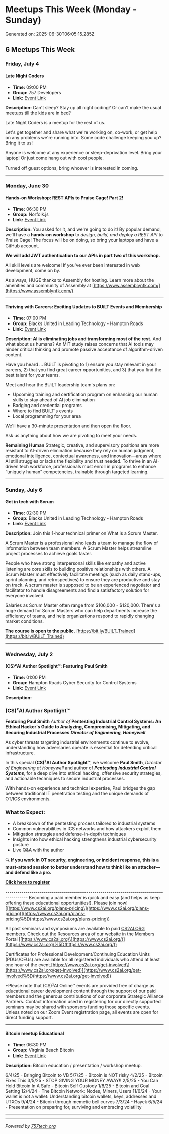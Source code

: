# Meetups This Week (Monday - Sunday)

Generated on: 2025-06-30T06:05:15.285Z

## 6 Meetups This Week

### Friday, July 4

#### Late Night Coders

- **Time:** 09:00 PM
- **Group:** 757 Developers
- **Link:** [Event Link](https://www.meetup.com/757dev/events/308567819/)

**Description:**
Can't sleep? Stay up all night coding? Or can't make the usual meetups till the kids are in bed?

Late Night Coders is a meetup for the rest of us.

Let's get together and share what we're working on, co-work, or get help on any problems we're running into. Some code challenge keeping you up? Bring it to us!

Anyone is welcome at any experience or sleep-deprivation level. Bring your laptop! Or just come hang out with cool people.

Turned off guest options, bring whoever is interested in coming.

---

### Monday, June 30

#### Hands-on Workshop: REST APIs to Praise Cage! Part 2!

- **Time:** 06:30 PM
- **Group:** Norfolk.js
- **Link:** [Event Link](https://www.meetup.com/norfolkjs/events/308002954/)

**Description:**
You asked for it, and we're going to do it! By popular demand, we'll have a **hands-on workshop** to *design, build, and deploy a REST API* to Praise Cage! The focus will be on doing, so bring your laptops and have a GitHub account.

**We will add JWT authentication to our APIs in part two of this workshop.**

All skill levels are welcome! If you've ever been interested in web development, come on by.

As always, HUGE thanks to Assembly for hosting.
Learn more about the amenities and community of Assembly at [https://www.assemblynfk.com/](https://www.assemblynfk.com/)

---

#### Thriving with Careers: Exciting Updates to BUiLT Events and Membership

- **Time:** 07:00 PM
- **Group:** Blacks United in Leading Technology - Hampton Roads
- **Link:** [Event Link](https://www.meetup.com/blacks-united-in-leading-technology-hampton-roads/events/308630324/)

**Description:**
**AI is eliminating jobs and transforming most of the rest.** And what about us humans? An MIT study raises concerns that AI tools may hinder critical thinking and promote passive acceptance of algorithm-driven content.

Have you heard ... BUiLT is pivoting to 1) ensure you stay relevant in your careers, 2) that you find great career opportunities, and 3) that you find the best talent for your teams.

Meet and hear the BUiLT leadership team's plans on:

* Upcoming training and certification program on enhancing our human skills to stay ahead of AI job elimination
* Badging and credential programs
* Where to find BUiLT's events
* Local programming for your area

We'll have a 30-minute presentation and then open the floor.

Ask us anything about how we are pivoting to meet your needs.

**Remaining Human**
Strategic, creative, and supervisory positions are more resistant to AI-driven elimination because they rely on human judgment, emotional intelligence, contextual awareness, and innovation—areas where AI still struggles or lacks the flexibility and trust needed.
To thrive in an AI-driven tech workforce, professionals must enroll in programs to enhance “uniquely human” competencies, trainable through targeted learning.

---

### Sunday, July 6

#### Get in tech with Scrum

- **Time:** 02:30 PM
- **Group:** Blacks United in Leading Technology - Hampton Roads
- **Link:** [Event Link](https://www.meetup.com/blacks-united-in-leading-technology-hampton-roads/events/307673386/)

**Description:**
Join this 1-hour technical primer on What is a Scrum Master.

A Scrum Master is a professional who leads a team to manage the flow of information between team members. A Scrum Master helps streamline project processes to achieve goals faster.

People who have strong interpersonal skills like empathy and active listening are core skills to building positive relationships with others. A Scrum Master must effectively facilitate meetings (such as daily stand-ups, sprint planning, and retrospectives) to ensure they are productive and stay on track. A scrum master is supposed to be an experienced negotiator and facilitator to handle disagreements and find a satisfactory solution for everyone involved.

Salaries as Scrum Master often range from $106,000 - $120,000. There's a huge demand for Scrum Masters who can help departments increase the efficiency of teams, and help organizations respond to rapidly changing market conditions.

**The course is open to the public.**
[https://bit.ly/BUiLT_Trained](https://bit.ly/BUiLT_Trained)

---

### Wednesday, July 2

#### (CS)²AI Author Spotlight™: Featuring Paul Smith

- **Time:** 01:00 PM
- **Group:** Hampton Roads Cyber Security for Control Systems
- **Link:** [Event Link](https://www.meetup.com/norfolk-cyber-security-for-control-systems/events/308564680/)

**Description:**
### (CS)²AI Author Spotlight™

**Featuring Paul Smith**
*Author of* **Pentesting Industrial Control Systems: An Ethical Hacker's Guide to Analyzing, Compromising, Mitigating, and Securing Industrial Processes**
***Director of Engineering, Honeywell***

As cyber threats targeting industrial environments continue to evolve, understanding how adversaries operate is essential for defending critical infrastructure.

In this special **(CS)²AI Author Spotlight™**, we welcome **Paul Smith**, *Director of Engineering at Honeywell* and author of ***Pentesting Industrial Control Systems***, for a deep dive into ethical hacking, offensive security strategies, and actionable techniques to secure industrial processes.

With hands-on experience and technical expertise, Paul bridges the gap between traditional IT penetration testing and the unique demands of OT/ICS environments.

### What to Expect:

* A breakdown of the pentesting process tailored to industrial systems
* Common vulnerabilities in ICS networks and how attackers exploit them
* Mitigation strategies and defense-in-depth techniques
* Insights into how ethical hacking strengthens industrial cybersecurity posture
* Live Q&A with the author

🔍 **If you work in OT security, engineering, or incident response, this is a must-attend session to better understand how to think like an attacker—and defend like a pro.**

**[Click here to register](https://events.zoom.us/ev/AjLCvaUBdGaZlreaFzsSj-NbIy0Oe0XasBEw8Q0YQt_RBFBr44Ai~AgBzqbNAcz9p7KlpkYwAXIw084siRYMu8WpV08KxrxKHWKWNLRIr34Cyb3acuGi0aLZC0GXuTGYBUjUG4sOBzWt6EA)**

\-\-\-\-\-\-\-\-\-\-\-\-\-\-\-\-\-\-\-\-\-\-\-\-\-\-\-\-\-\-\-\-\-\-\-\-\-\-\-\-\-\-\-\-\-\-\-\-\-\-\-\-\-\-\-\-\-\-\-\-\-\-\-\-\-\-\-\-\-\-\-\-\-\-\-\-\-\-\-\-\-\-\-\-\-\-\-\-\-
Becoming a paid member is quick and easy (and helps us keep offering these educational opportunities!). Please join now! [[https://www.cs2ai.org/plans-pricing\](https://www.cs2ai.org/plans-pricing)](https://www.cs2ai.org/plans-pricing%5D(https://www.cs2ai.org/plans-pricing))

All past seminars and symposiums are available to paid [CS2AI.ORG](http://cs2ai.org/) members. Check out the Resources area of our website in the Members Portal [[https://www.cs2ai.org/\](https://www.cs2ai.org/)](https://www.cs2ai.org/%5D(https://www.cs2ai.org/))

Certificates for Professional Development/Continuing Education Units (PDUs/CEUs) are available for all registered individuals who attend at least one hour of the event.[https://www.cs2ai.org/get-involved\](https://www.cs2ai.org/get-involved)](https://www.cs2ai.org/get-involved%5D(https://www.cs2ai.org/get-involved))

\*Please note that (CS)²AI Online™ events are provided free of charge as educational career development content through the support of our paid members and the generous contributions of our corporate Strategic Alliance Partners. Contact information used in registering for our directly supported seminars may be shared with sponsors funding those specific events. Unless noted on our Zoom Event registration page, all events are open for direct funding support.

---

#### Bitcoin meetup Educational

- **Time:** 06:30 PM
- **Group:** Virginia Beach Bitcoin
- **Link:** [Event Link](https://www.meetup.com/virginia-beach-bitcoin/events/308418494/)

**Description:**
Bitcoin education / presentation / workshop meetup.

6/4/25 - Bringing Bitcoin to VB
5/7/25 - Bitcoin is NOT risky
4/2/25 - Bitcoin Fixes This
3/5/25 - STOP GIVING YOUR MONEY AWAY!!
2/5/25 - You Can Hold Bitcoin In A Safe - Bitcoin Self Custody
1/8/25 - Bitcoin and Goal Setting
12/4/24 - The Bitcoin Network: Nodes, Miners, Users
11/6/24 - Your wallet is not a wallet: Understanding bitcoin wallets, keys, addresses and UTXOs
9/4/24 - Bitcoin through memetic bell curves
7/3/24 - Hayek
6/5/24 - Presentation on preparing for, surviving and embracing volatility

---



---

*Powered by [757tech.org](https://757tech.org)*